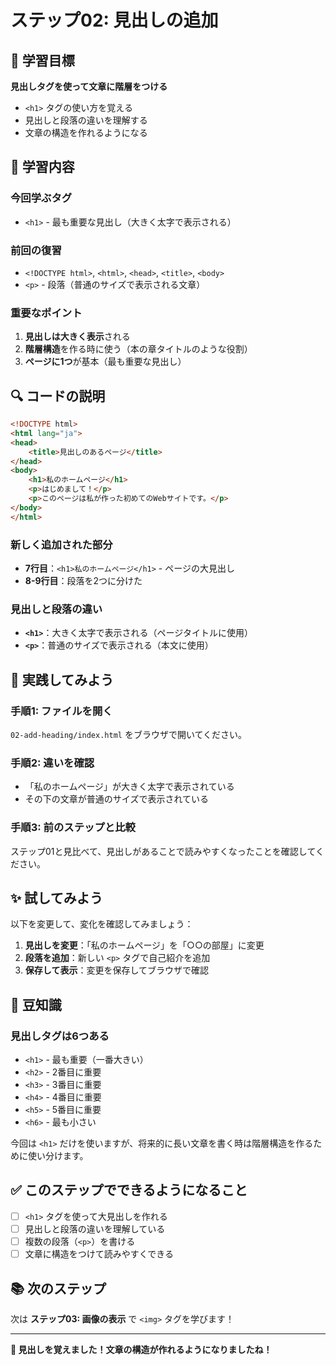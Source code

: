 # ステップ02: 見出しの追加

## 🎯 学習目標

**見出しタグを使って文章に階層をつける**

- `<h1>` タグの使い方を覚える
- 見出しと段落の違いを理解する
- 文章の構造を作れるようになる

## 📝 学習内容

### **今回学ぶタグ**
- `<h1>` - 最も重要な見出し（大きく太字で表示される）

### **前回の復習**
- `<!DOCTYPE html>`, `<html>`, `<head>`, `<title>`, `<body>`
- `<p>` - 段落（普通のサイズで表示される文章）

### **重要なポイント**
1. **見出しは大きく表示**される
2. **階層構造**を作る時に使う（本の章タイトルのような役割）
3. **ページに1つ**が基本（最も重要な見出し）

## 🔍 コードの説明

```html
<!DOCTYPE html>
<html lang="ja">
<head>
    <title>見出しのあるページ</title>
</head>
<body>
    <h1>私のホームページ</h1>
    <p>はじめまして！</p>
    <p>このページは私が作った初めてのWebサイトです。</p>
</body>
</html>
```

### **新しく追加された部分**
- **7行目**：`<h1>私のホームページ</h1>` - ページの大見出し
- **8-9行目**：段落を2つに分けた

### **見出しと段落の違い**
- **`<h1>`**：大きく太字で表示される（ページタイトルに使用）
- **`<p>`**：普通のサイズで表示される（本文に使用）

## 🚀 実践してみよう

### **手順1: ファイルを開く**
`02-add-heading/index.html` をブラウザで開いてください。

### **手順2: 違いを確認**
- 「私のホームページ」が大きく太字で表示されている
- その下の文章が普通のサイズで表示されている

### **手順3: 前のステップと比較**
ステップ01と見比べて、見出しがあることで読みやすくなったことを確認してください。

## ✨ 試してみよう

以下を変更して、変化を確認してみましょう：

1. **見出しを変更**：「私のホームページ」を「○○の部屋」に変更
2. **段落を追加**：新しい `<p>` タグで自己紹介を追加
3. **保存して表示**：変更を保存してブラウザで確認

## 📖 豆知識

### **見出しタグは6つある**
- `<h1>` - 最も重要（一番大きい）
- `<h2>` - 2番目に重要
- `<h3>` - 3番目に重要
- `<h4>` - 4番目に重要
- `<h5>` - 5番目に重要
- `<h6>` - 最も小さい

今回は `<h1>` だけを使いますが、将来的に長い文章を書く時は階層構造を作るために使い分けます。

## ✅ このステップでできるようになること

- [ ] `<h1>` タグを使って大見出しを作れる
- [ ] 見出しと段落の違いを理解している
- [ ] 複数の段落（`<p>`）を書ける
- [ ] 文章に構造をつけて読みやすくできる

## 📚 次のステップ

次は **ステップ03: 画像の表示** で `<img>` タグを学びます！

---

**🎉 見出しを覚えました！文章の構造が作れるようになりましたね！**